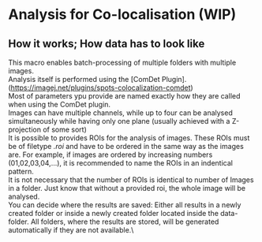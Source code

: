 # Analysis for Co-localisation (WIP)
## How it works; How data has to look like
This macro enables batch-processing of multiple folders with multiple images.\
Analysis itself is performed using the [ComDet Plugin]. (https://imagej.net/plugins/spots-colocalization-comdet)\
Most of parameters ypu provide are named exactly how they are called when using the ComDet plugin.\
Images can have multiple channels, while up to four can be analysed simultaneously while having only one plane (usually achieved with a Z-projection of some sort)\
It is possible to provides ROIs for the analysis of images. These ROIs must be of filetype *.roi* and have to be ordered in the same way as the images are. For example, if images are ordered by increasing numbers (01,02,03,04,...), it is recommended to name the ROIs in an indentical pattern.\
It is not necessary that the number of ROIs is identical to number of Images in a folder. Just know that without a provided roi, the whole image will be analysed.\
You can decide where the results are saved: Either all results in a newly created folder or inside a newly created folder located inside the data-folder. All folders, where the results are stored, will be generated automatically if they are not available.\
